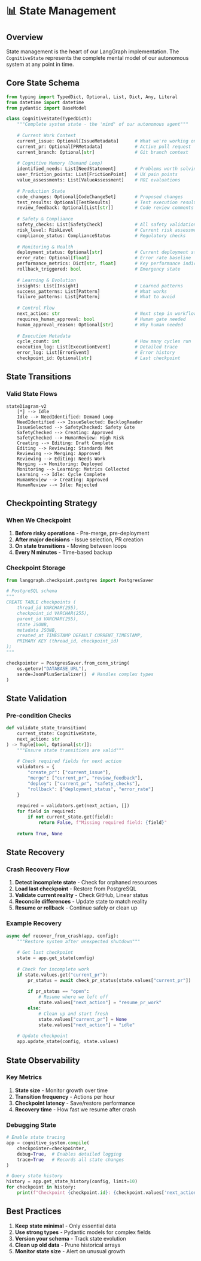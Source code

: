 # 📊 State Management

## Overview

State management is the heart of our LangGraph implementation. The `CognitiveState` represents the complete mental model of our autonomous system at any point in time.

## Core State Schema

```python
from typing import TypedDict, Optional, List, Dict, Any, Literal
from datetime import datetime
from pydantic import BaseModel

class CognitiveState(TypedDict):
    """Complete system state - the 'mind' of our autonomous agent"""
    
    # Current Work Context
    current_issue: Optional[IssueMetadata]      # What we're working on
    current_pr: Optional[PRMetadata]            # Active pull request
    current_branch: Optional[str]               # Git branch context
    
    # Cognitive Memory (Demand Loop)
    identified_needs: List[NeedStatement]       # Problems worth solving
    user_friction_points: List[FrictionPoint]   # UX pain points
    value_assessments: List[ValueAssessment]    # ROI evaluations
    
    # Production State
    code_changes: Optional[CodeChangeSet]       # Proposed changes
    test_results: Optional[TestResults]         # Test execution results
    review_feedback: Optional[List[str]]        # Code review comments
    
    # Safety & Compliance
    safety_checks: List[SafetyCheck]            # All safety validations
    risk_level: RiskLevel                       # Current risk assessment
    compliance_status: ComplianceStatus         # Regulatory checks
    
    # Monitoring & Health
    deployment_status: Optional[str]            # Current deployment state
    error_rate: Optional[float]                 # Error rate baseline
    performance_metrics: Dict[str, float]       # Key performance indicators
    rollback_triggered: bool                    # Emergency state
    
    # Learning & Evolution
    insights: List[Insight]                     # Learned patterns
    success_patterns: List[Pattern]             # What works
    failure_patterns: List[Pattern]             # What to avoid
    
    # Control Flow
    next_action: str                            # Next step in workflow
    requires_human_approval: bool               # Human gate needed
    human_approval_reason: Optional[str]        # Why human needed
    
    # Execution Metadata
    cycle_count: int                            # How many cycles run
    execution_log: List[ExecutionEvent]         # Detailed trace
    error_log: List[ErrorEvent]                 # Error history
    checkpoint_id: Optional[str]                # Last checkpoint
```

## State Transitions

### Valid State Flows

```mermaid
stateDiagram-v2
    [*] --> Idle
    Idle --> NeedIdentified: Demand Loop
    NeedIdentified --> IssueSelected: BacklogReader
    IssueSelected --> SafetyChecked: Safety Gate
    SafetyChecked --> Creating: Approved
    SafetyChecked --> HumanReview: High Risk
    Creating --> Editing: Draft Complete
    Editing --> Reviewing: Standards Met
    Reviewing --> Merging: Approved
    Reviewing --> Editing: Needs Work
    Merging --> Monitoring: Deployed
    Monitoring --> Learning: Metrics Collected
    Learning --> Idle: Cycle Complete
    HumanReview --> Creating: Approved
    HumanReview --> Idle: Rejected
```

## Checkpointing Strategy

### When We Checkpoint
1. **Before risky operations** - Pre-merge, pre-deployment
2. **After major decisions** - Issue selection, PR creation
3. **On state transitions** - Moving between loops
4. **Every N minutes** - Time-based backup

### Checkpoint Storage

```python
from langgraph.checkpoint.postgres import PostgresSaver

# PostgreSQL schema
"""
CREATE TABLE checkpoints (
    thread_id VARCHAR(255),
    checkpoint_id VARCHAR(255),
    parent_id VARCHAR(255),
    state JSONB,
    metadata JSONB,
    created_at TIMESTAMP DEFAULT CURRENT_TIMESTAMP,
    PRIMARY KEY (thread_id, checkpoint_id)
);
"""

checkpointer = PostgresSaver.from_conn_string(
    os.getenv("DATABASE_URL"),
    serde=JsonPlusSerializer()  # Handles complex types
)
```

## State Validation

### Pre-condition Checks

```python
def validate_state_transition(
    current_state: CognitiveState,
    next_action: str
) -> Tuple[bool, Optional[str]]:
    """Ensure state transitions are valid"""
    
    # Check required fields for next action
    validators = {
        "create_pr": ["current_issue"],
        "merge": ["current_pr", "review_feedback"],
        "deploy": ["current_pr", "safety_checks"],
        "rollback": ["deployment_status", "error_rate"]
    }
    
    required = validators.get(next_action, [])
    for field in required:
        if not current_state.get(field):
            return False, f"Missing required field: {field}"
    
    return True, None
```

## State Recovery

### Crash Recovery Flow

1. **Detect incomplete state** - Check for orphaned resources
2. **Load last checkpoint** - Restore from PostgreSQL
3. **Validate current reality** - Check GitHub, Linear status
4. **Reconcile differences** - Update state to match reality
5. **Resume or rollback** - Continue safely or clean up

### Example Recovery

```python
async def recover_from_crash(app, config):
    """Restore system after unexpected shutdown"""
    
    # Get last checkpoint
    state = app.get_state(config)
    
    # Check for incomplete work
    if state.values.get("current_pr"):
        pr_status = await check_pr_status(state.values["current_pr"])
        
        if pr_status == "open":
            # Resume where we left off
            state.values["next_action"] = "resume_pr_work"
        else:
            # Clean up and start fresh
            state.values["current_pr"] = None
            state.values["next_action"] = "idle"
    
    # Update checkpoint
    app.update_state(config, state.values)
```

## State Observability

### Key Metrics

1. **State size** - Monitor growth over time
2. **Transition frequency** - Actions per hour
3. **Checkpoint latency** - Save/restore performance
4. **Recovery time** - How fast we resume after crash

### Debugging State

```python
# Enable state tracing
app = cognitive_system.compile(
    checkpointer=checkpointer,
    debug=True,  # Enables detailed logging
    trace=True   # Records all state changes
)

# Query state history
history = app.get_state_history(config, limit=10)
for checkpoint in history:
    print(f"Checkpoint {checkpoint.id}: {checkpoint.values['next_action']}")
```

## Best Practices

1. **Keep state minimal** - Only essential data
2. **Use strong types** - Pydantic models for complex fields
3. **Version your schema** - Track state evolution
4. **Clean up old data** - Prune historical arrays
5. **Monitor state size** - Alert on unusual growth 